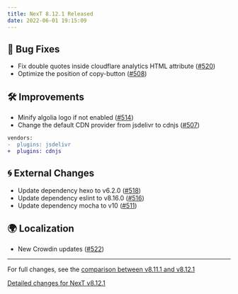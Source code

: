 ```yaml
---
title: NexT 8.12.1 Released
date: 2022-06-01 19:15:09
---
```


## 🐞 Bug Fixes

- Fix double quotes inside cloudflare analytics HTML attribute ([#520](https://github.com/next-theme/hexo-theme-next/pull/520))
- Optimize the position of copy-button ([#508](https://github.com/next-theme/hexo-theme-next/pull/508))

## 🛠 Improvements

- Minify algolia logo if not enabled ([#514](https://github.com/next-theme/hexo-theme-next/pull/514))
- Change the default CDN provider from jsdelivr to cdnjs ([#507](https://github.com/next-theme/hexo-theme-next/pull/507))
```diff
vendors:
-  plugins: jsdelivr
+  plugins: cdnjs
```

## 🌀 External Changes

- Update dependency hexo to v6.2.0 ([#518](https://github.com/next-theme/hexo-theme-next/pull/518))
- Update dependency eslint to v8.16.0 ([#516](https://github.com/next-theme/hexo-theme-next/pull/516))
- Update dependency mocha to v10 ([#511](https://github.com/next-theme/hexo-theme-next/pull/511))

## 🌍 Localization

- New Crowdin updates ([#522](https://github.com/next-theme/hexo-theme-next/pull/522))

***

For full changes, see the [comparison between v8.11.1 and v8.12.1](https://github.com/next-theme/hexo-theme-next/compare/v8.11.1...v8.12.1)

[Detailed changes for NexT v8.12.1](https://github.com/next-theme/hexo-theme-next/releases/tag/v8.12.1)

